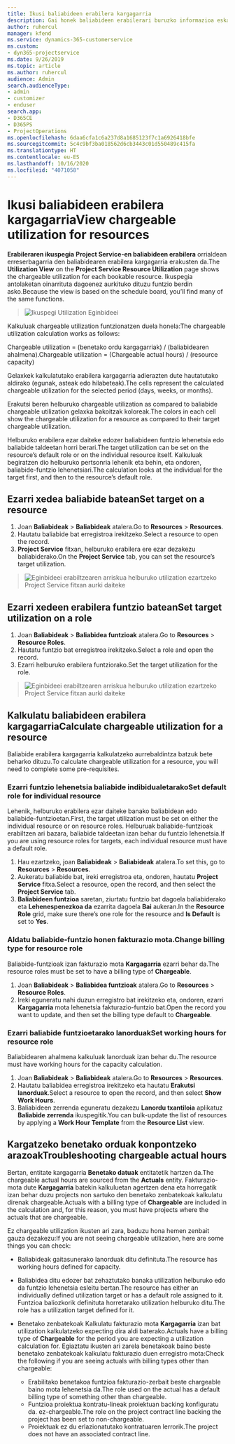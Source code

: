 ```yaml
---
title: Ikusi baliabideen erabilera kargagarria
description: Gai honek baliabideen erabilerari buruzko informazioa eskaintzen du.
author: ruhercul
manager: kfend
ms.service: dynamics-365-customerservice
ms.custom:
- dyn365-projectservice
ms.date: 9/26/2019
ms.topic: article
ms.author: ruhercul
audience: Admin
search.audienceType:
- admin
- customizer
- enduser
search.app:
- D365CE
- D365PS
- ProjectOperations
ms.openlocfilehash: 6daa6cfa1c6a237d8a1685123f7c1a6926418bfe
ms.sourcegitcommit: 5c4c9bf3ba018562d6cb3443c01d550489c415fa
ms.translationtype: HT
ms.contentlocale: eu-ES
ms.lasthandoff: 10/16/2020
ms.locfileid: "4071058"
---
```

# <a name="view-chargeable-utilization-for-resources"></a><span data-ttu-id="d9f49-103">Ikusi baliabideen erabilera kargagarria</span><span class="sxs-lookup"><span data-stu-id="d9f49-103">View chargeable utilization for resources</span></span>
 
<span data-ttu-id="d9f49-104">**Erabileraren ikuspegia** **Project Service-en baliabideen erabilera** orrialdean erreserbagarria den baliabidearen erabilera kargagarria erakusten da.</span><span class="sxs-lookup"><span data-stu-id="d9f49-104">The **Utilization View** on the **Project Service Resource Utilization** page shows the chargeable utilization for each bookable resource.</span></span> <span data-ttu-id="d9f49-105">Ikuspegia antolaketan oinarrituta dagoenez aurkituko dituzu funtzio berdin asko.</span><span class="sxs-lookup"><span data-stu-id="d9f49-105">Because the view is based on the schedule board, you’ll find many of the same functions.</span></span>

> ![Ikuspegi Utilization Eginbideei](media/FAQ-utilization-1.png)
 

<span data-ttu-id="d9f49-107">Kalkuluak chargeable utilization funtzionatzen duela honela:</span><span class="sxs-lookup"><span data-stu-id="d9f49-107">The chargeable utilization calculation works as follows:</span></span>

   <span data-ttu-id="d9f49-108">Chargeable utilization = (benetako ordu kargagarriak) / (baliabidearen ahalmena).</span><span class="sxs-lookup"><span data-stu-id="d9f49-108">Chargeable utilization = (Chargeable actual hours) / (resource capacity)</span></span>

<span data-ttu-id="d9f49-109">Gelaxkek kalkulatutako erabilera kargagarria adierazten dute hautatutako aldirako (egunak, asteak edo hilabeteak).</span><span class="sxs-lookup"><span data-stu-id="d9f49-109">The cells represent the calculated chargeable utilization for the selected period (days, weeks, or months).</span></span>

<span data-ttu-id="d9f49-110">Erakutsi beren helburuko chargeable utilization as compared to baliabide chargeable utilization gelaxka bakoitzak koloreak.</span><span class="sxs-lookup"><span data-stu-id="d9f49-110">The colors in each cell show the chargeable utilization for a resource as compared to their target chargeable utilization.</span></span> 

<span data-ttu-id="d9f49-111">Helburuko erabilera ezar daiteke edozer baliabideen funtzio lehenetsia edo baliabide taldeetan horri berari.</span><span class="sxs-lookup"><span data-stu-id="d9f49-111">The target utilization can be set on the resource’s default role or on the individual resource itself.</span></span> <span data-ttu-id="d9f49-112">Kalkuluak begiratzen dio helburuko pertsonria lehenik eta behin, eta ondoren, baliabide-funtzio lehenetsiari.</span><span class="sxs-lookup"><span data-stu-id="d9f49-112">The calculation looks at the individual for the target first, and then to the resource’s default role.</span></span>

## <a name="set-target-on-a-resource"></a><span data-ttu-id="d9f49-113">Ezarri xedea baliabide batean</span><span class="sxs-lookup"><span data-stu-id="d9f49-113">Set target on a resource</span></span>

1. <span data-ttu-id="d9f49-114">Joan **Baliabideak** \> **Baliabideak** atalera.</span><span class="sxs-lookup"><span data-stu-id="d9f49-114">Go to **Resources** \> **Resources**.</span></span> 
2. <span data-ttu-id="d9f49-115">Hautatu baliabide bat erregistroa irekitzeko.</span><span class="sxs-lookup"><span data-stu-id="d9f49-115">Select a resource to open the record.</span></span> 
3. <span data-ttu-id="d9f49-116">**Project Service** fitxan, helburuko erabilera ere ezar dezakezu baliabiderako.</span><span class="sxs-lookup"><span data-stu-id="d9f49-116">On the **Project Service** tab, you can set the resource’s target utilization.</span></span>

> ![Eginbideei erabiltzearen arriskua helburuko utilization ezartzeko Project Service fitxan aurki daiteke](media/FAQ-utilization-2.png)
 
## <a name="set-target-utilization-on-a-role"></a><span data-ttu-id="d9f49-118">Ezarri xedeen erabilera funtzio batean</span><span class="sxs-lookup"><span data-stu-id="d9f49-118">Set target utilization on a role</span></span>

1. <span data-ttu-id="d9f49-119">Joan **Baliabideak** \> **Baliabidea funtzioak** atalera.</span><span class="sxs-lookup"><span data-stu-id="d9f49-119">Go to **Resources** \> **Resource Roles**.</span></span> 
2. <span data-ttu-id="d9f49-120">Hautatu funtzio bat erregistroa irekitzeko.</span><span class="sxs-lookup"><span data-stu-id="d9f49-120">Select a role and open the record.</span></span> 
3. <span data-ttu-id="d9f49-121">Ezarri helburuko erabilera funtziorako.</span><span class="sxs-lookup"><span data-stu-id="d9f49-121">Set the target utilization for the role.</span></span>

> ![Eginbideei erabiltzearen arriskua helburuko utilization ezartzeko Project Service fitxan aurki daiteke](media/FAQ-utilization-3.png)
 
## <a name="calculate-chargeable-utilization-for-a-resource"></a><span data-ttu-id="d9f49-123">Kalkulatu baliabideen erabilera kargagarria</span><span class="sxs-lookup"><span data-stu-id="d9f49-123">Calculate chargeable utilization for a resource</span></span>

<span data-ttu-id="d9f49-124">Baliabide erabilera kargagarria kalkulatzeko aurrebaldintza batzuk bete beharko dituzu.</span><span class="sxs-lookup"><span data-stu-id="d9f49-124">To calculate chargeable utilization for a resource, you will need to complete some pre-requisites.</span></span> 

### <a name="set-default-role-for-individual-resource"></a><span data-ttu-id="d9f49-125">Ezarri funtzio lehenetsia baliabide indibidualetarako</span><span class="sxs-lookup"><span data-stu-id="d9f49-125">Set default role for individual resource</span></span>

<span data-ttu-id="d9f49-126">Lehenik, helburuko erabilera ezar daiteke banako baliabidean edo baliabide-funtzioetan.</span><span class="sxs-lookup"><span data-stu-id="d9f49-126">First, the target utilization must be set on either the individual resource or on resource roles.</span></span> <span data-ttu-id="d9f49-127">Helburuak baliabide-funtzioak erabiltzen ari bazara, baliabide taldeetan izan behar du funtzio lehenetsia.</span><span class="sxs-lookup"><span data-stu-id="d9f49-127">If you are using resource roles for targets, each individual resource must have a default role.</span></span> 

1. <span data-ttu-id="d9f49-128">Hau ezartzeko, joan **Baliabideak** \> **Baliabideak** atalera.</span><span class="sxs-lookup"><span data-stu-id="d9f49-128">To set this, go to **Resources** \> **Resources**.</span></span> 
2. <span data-ttu-id="d9f49-129">Aukeratu baliabide bat, ireki erregistroa eta, ondoren, hautatu **Project Service** fitxa.</span><span class="sxs-lookup"><span data-stu-id="d9f49-129">Select a resource, open the record, and then select the **Project Service** tab.</span></span> 
3. <span data-ttu-id="d9f49-130">**Baliabideen funtzioa** saretan, ziurtatu funtzio bat dagoela baliabiderako eta **Lehenespenezkoa da** ezarrita dagoela **Bai** aukeran.</span><span class="sxs-lookup"><span data-stu-id="d9f49-130">In the **Resource Role** grid, make sure there’s one role for the resource and **Is Default** is set to **Yes**.</span></span>
 
### <a name="change-billing-type-for-resource-role"></a><span data-ttu-id="d9f49-131">Aldatu baliabide-funtzio honen fakturazio mota.</span><span class="sxs-lookup"><span data-stu-id="d9f49-131">Change billing type for resource role</span></span>

<span data-ttu-id="d9f49-132">Baliabide-funtzioak izan fakturazio mota **Kargagarria** ezarri behar da.</span><span class="sxs-lookup"><span data-stu-id="d9f49-132">The resource roles must be set to have a billing type of **Chargeable**.</span></span> 

1. <span data-ttu-id="d9f49-133">Joan **Baliabideak** \> **Baliabidea funtzioak** atalera.</span><span class="sxs-lookup"><span data-stu-id="d9f49-133">Go to **Resources** \> **Resource Roles**.</span></span> 
2. <span data-ttu-id="d9f49-134">Ireki eguneratu nahi duzun erregistro bat irekitzeko eta, ondoren, ezarri **Kargagarria** mota lehenetsia fakturazio-funtzio bat.</span><span class="sxs-lookup"><span data-stu-id="d9f49-134">Open the record you want to update, and then set the billing type default to **Chargeable**.</span></span>

### <a name="set-working-hours-for-resource-role"></a><span data-ttu-id="d9f49-135">Ezarri baliabide funtzioetarako lanorduak</span><span class="sxs-lookup"><span data-stu-id="d9f49-135">Set working hours for resource role</span></span>
 
<span data-ttu-id="d9f49-136">Baliabidearen ahalmena kalkuluak lanorduak izan behar du.</span><span class="sxs-lookup"><span data-stu-id="d9f49-136">The resource must have working hours for the capacity calculation.</span></span> 

1. <span data-ttu-id="d9f49-137">Joan **Baliabideak** \> **Baliabideak** atalera.</span><span class="sxs-lookup"><span data-stu-id="d9f49-137">Go to **Resources** \> **Resources**.</span></span> 
2. <span data-ttu-id="d9f49-138">Hautatu baliabidea erregistroa irekitzeko eta hautatu **Erakutsi lanorduak**.</span><span class="sxs-lookup"><span data-stu-id="d9f49-138">Select a resource to open the record, and then select **Show Work Hours**.</span></span> 
3. <span data-ttu-id="d9f49-139">Baliabideen zerrenda eguneratu dezakezu **Lanordu txantiloia** aplikatuz **Baliabide zerrenda** ikuspegitik.</span><span class="sxs-lookup"><span data-stu-id="d9f49-139">You can bulk-update the list of resources by applying a **Work Hour Template** from the **Resource List** view.</span></span>

## <a name="troubleshooting-chargeable-actual-hours"></a><span data-ttu-id="d9f49-140">Kargatzeko benetako orduak konpontzeko arazoak</span><span class="sxs-lookup"><span data-stu-id="d9f49-140">Troubleshooting chargeable actual hours</span></span>

<span data-ttu-id="d9f49-141">Bertan, entitate kargagarria **Benetako datuak** entitatetik hartzen da.</span><span class="sxs-lookup"><span data-stu-id="d9f49-141">The chargeable actual hours are sourced from the **Actuals** entity.</span></span> <span data-ttu-id="d9f49-142">Fakturazio-mota dute **Kargagarria** batekin kalkuluetan agertzen dena eta horregatik izan behar duzu projects non sartuko den benetako zenbatekoak kalkulatu direnak chargeable.</span><span class="sxs-lookup"><span data-stu-id="d9f49-142">Actuals with a billing type of **Chargeable** are included in the calculation and, for this reason, you must have projects where the actuals that are chargeable.</span></span>

<span data-ttu-id="d9f49-143">Ez chargeable utilization ikusten ari zara, baduzu hona hemen zenbait gauza dezakezu:</span><span class="sxs-lookup"><span data-stu-id="d9f49-143">If you are not seeing chargeable utilization, here are some things you can check:</span></span>

- <span data-ttu-id="d9f49-144">Baliabideak gaitasunerako lanorduak ditu definituta.</span><span class="sxs-lookup"><span data-stu-id="d9f49-144">The resource has working hours defined for capacity.</span></span>
- <span data-ttu-id="d9f49-145">Baliabidea ditu edozer bat zehaztutako banaka utilization helburuko edo da funtzio lehenetsia esleitu bertan.</span><span class="sxs-lookup"><span data-stu-id="d9f49-145">The resource has either an individually defined utilization target or has a default role assigned to it.</span></span> <span data-ttu-id="d9f49-146">Funtzioa baliozkorik definituta horretarako utilization helburuko ditu.</span><span class="sxs-lookup"><span data-stu-id="d9f49-146">The role has a utilization target defined for it.</span></span>
- <span data-ttu-id="d9f49-147">Benetako zenbatekoak Kalkulatu fakturazio mota **Kargagarria** izan bat utilization kalkulatzeko expecting dira aldi baterako.</span><span class="sxs-lookup"><span data-stu-id="d9f49-147">Actuals have a billing type of **Chargeable** for the period you are expecting a utilization calculation for.</span></span> <span data-ttu-id="d9f49-148">Egiaztatu ikusten ari zarela benetakoak baino beste benetako zenbatekoak kalkulatu fakturazio duen erregistro mota:</span><span class="sxs-lookup"><span data-stu-id="d9f49-148">Check the following if you are seeing actuals with billing types other than chargeable:</span></span>

  - <span data-ttu-id="d9f49-149">Erabilitako benetakoa funtzioa fakturazio-zerbait beste chargeable baino mota lehenetsia da.</span><span class="sxs-lookup"><span data-stu-id="d9f49-149">The role used on the actual has a default billing type of something other than chargeable.</span></span>
  - <span data-ttu-id="d9f49-150">Funtzioa proiektua kontratu-lineak proiektuan backing konfiguratu da. ez-chargeable.</span><span class="sxs-lookup"><span data-stu-id="d9f49-150">The role on the project contract line backing the project has been set to non-chargeable.</span></span>
  - <span data-ttu-id="d9f49-151">Proiektuak ez du erlazionatutako kontratuaren lerrorik.</span><span class="sxs-lookup"><span data-stu-id="d9f49-151">The project does not have an associated contract line.</span></span>

